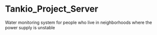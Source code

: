 # Tankio_Project_Server
Water monitoring system for people who live in neighborhoods where the power supply is unstable
